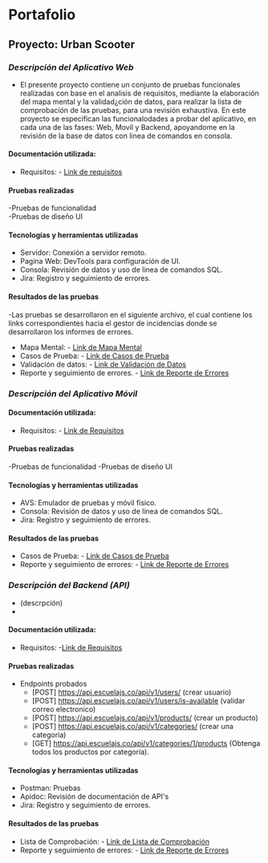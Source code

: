 # Portafolio
## Proyecto: Urban Scooter

### *Descripción del Aplicativo Web* 
- El presente proyecto contiene un conjunto de pruebas funcionales realizadas con base en el analisis de requisitos, mediante la elaboración del mapa mental y la validad¿ción de datos, para realizar la lista de comprobación de las pruebas, para una revisión exhaustiva. En este proyecto se especifican las funcionalodades a probar del aplicativo, en cada una de las fases: Web, Movil y Backend, apoyandome en la revisión de la base de datos con linea de comandos en consola.

#### Documentación utilizada: 
  - Requisitos: - [Link de requisitos](https://practicum-content.s3.us-west-1.amazonaws.com/new-markets/qa-final-project/Requisitos_de_aplicaciones_web.pdf)

#### Pruebas realizadas  
  -Pruebas de funcionalidad     
  -Pruebas de diseño UI
#### Tecnologías y herramientas utilizadas
  - Servidor: Conexión a servidor remoto.
  - Pagina Web: DevTools para configuración de UI. 
  - Consola: Revisión de datos y uso de linea de comandos SQL.
  - Jira: Registro y seguimiento de errores.
#### Resultados de las pruebas 
  -Las pruebas se desarrollaron en el siguiente archivo, el cual contiene los links correspondientes hacia el gestor de incidencias donde se desarrollaron los informes de errores.
  - Mapa Mental: - [Link de Mapa Mental](https://drive.google.com/file/d/1Tlq_nlohLLor2G6BXbiNE60Pcda1g8IR/view?usp=drive_link)
  - Casos de Prueba: - [Link de Casos de Prueba](https://docs.google.com/spreadsheets/d/1hvfwoMpQvsjq_H7bXEM3jE1uttxDR5SV/edit?usp=sharing&ouid=117701476691019254617&rtpof=true&sd=true)
  - Validación de datos: - [Link de Validación de Datos](https://docs.google.com/spreadsheets/d/1hvfwoMpQvsjq_H7bXEM3jE1uttxDR5SV/edit?usp=sharing&ouid=117701476691019254617&rtpof=true&sd=true)
  - Reporte y seguimiento de errores. - [Link de Reporte de Errores](https://arqkarvga.atlassian.net/issues/?jql=project+%3D+%22KV19PF%22+ORDER+BY+created+ASC&atlOrigin=eyJpIjoiOGZlNTdhYjYwYmY3NGNlY2I2MWU0Zjc2NmUxZmIyYzMiLCJwIjoiaiJ9)

### *Descripción del Aplicativo Móvil* 

#### Documentación utilizada: 
  - Requisitos: - [Link de Requisitos](https://practicum-content.s3.us-west-1.amazonaws.com/new-markets/qa-final-project/Requisitos_para_la_aplicacin_mvil.pdf)
#### Pruebas realizadas  
  -Pruebas de funcionalidad
  -Pruebas de diseño UI
#### Tecnologías y herramientas utilizadas
  - AVS: Emulador de pruebas y móvil fisico. 
  - Consola: Revisión de datos y uso de linea de comandos SQL.
  - Jira: Registro y seguimiento de errores.
#### Resultados de las pruebas 
  - Casos de Prueba: - [Link de Casos de Prueba](https://docs.google.com/spreadsheets/d/1hvfwoMpQvsjq_H7bXEM3jE1uttxDR5SV/edit?usp=drive_link&ouid=117701476691019254617&rtpof=true&sd=true)
  - Reporte y seguimiento de errores: - [Link de Reporte de Errores](https://arqkarvga.atlassian.net/issues/?jql=project+%3D+%22KV19PF%22+ORDER+BY+created+ASC&atlOrigin=eyJpIjoiOGZlNTdhYjYwYmY3NGNlY2I2MWU0Zjc2NmUxZmIyYzMiLCJwIjoiaiJ9) 


### *Descripción del Backend (API)*
- (descrpción)
- 
#### Documentación utilizada:
- Requisitos: -[Link de Requisitos](https://practicum-content.s3.us-west-1.amazonaws.com/new-markets/qa-final-project/ESP/1.6_Requisitos_para_el_back-end_de_la_aplicacin.pdf)
#### Pruebas realizadas  
- Endpoints probados
  - [POST] https://api.escuelajs.co/api/v1/users/ (crear usuario)
  - [POST] https://api.escuelajs.co/api/v1/users/is-available (validar correo electronico)
  - [POST] https://api.escuelajs.co/api/v1/products/ (crear un producto)
  - [POST] https://api.escuelajs.co/api/v1/categories/ (crear una categoria)
  - [GET] https://api.escuelajs.co/api/v1/categories/1/products (Obtenga todos los productos por categoría).
#### Tecnologías y herramientas utilizadas
  - Postman: Pruebas 
  - Apidoc: Revisión de documentación de API's
  - Jira: Registro y seguimiento de errores.
#### Resultados de las pruebas 
  - Lista de Comprobación: - [Link de Lista de Comprobación](https://docs.google.com/spreadsheets/d/1hvfwoMpQvsjq_H7bXEM3jE1uttxDR5SV/edit?usp=sharing&ouid=117701476691019254617&rtpof=true&sd=true)
  - Reporte y seguimiento de errores: - [Link de Reporte de Errores](https://arqkarvga.atlassian.net/issues/?jql=project+%3D+%22KVAPFS9G1%22+ORDER+BY+created+DESC&atlOrigin=eyJpIjoiZGU1N2M4MWY4MWQ0NGNjOWFjNWQ5Yzk2NWYxM2NlZTYiLCJwIjoiaiJ9)
